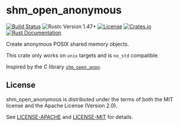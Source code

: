 shm_open_anonymous
==================
[![Build Status](https://github.com/calebzulawski/shm_open_anonymous/workflows/Build/badge.svg?branch=master)](https://github.com/calebzulawski/shm_open_anonymous/actions)
![Rustc Version 1.47+](https://img.shields.io/badge/rustc-1.47+-lightgray.svg)
[![License](https://img.shields.io/crates/l/shm_open_anonymous)](https://crates.io/crates/shm_open_anonymous)
[![Crates.io](https://img.shields.io/crates/v/shm_open_anonymous)](https://crates.io/crates/shm_open_anonymous)
[![Rust Documentation](https://img.shields.io/badge/api-rustdoc-blue.svg)](https://docs.rs/shm_open_anonymous)

Create anonymous POSIX shared memory objects.

This crate only works on `unix` targets and is `no_std` compatible.

Inspired by the C library [`shm_open_anon`](https://github.com/lassik/shm_open_anon).

## License
shm_open_anonymous is distributed under the terms of both the MIT license and the Apache License (Version 2.0).

See [LICENSE-APACHE](LICENSE-APACHE) and [LICENSE-MIT](LICENSE-MIT) for details.
